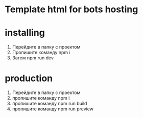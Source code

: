 # Template html for bots hosting

# installing

  1. Перейдите в папку с проектом
  2. Пропишите команду npm i
  3. Затем npm run dev

# production
  1. Перейдите в папку с проектом
  2. пропишите команду npm i
  3. пропишите команду npm run build
  4. пропишите команду npm run preview


